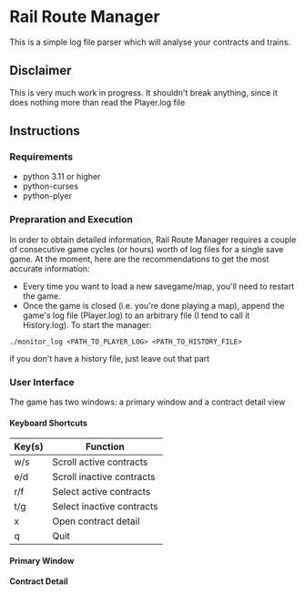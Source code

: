 # Rail Route Manager
This is a simple log file parser which will analyse your contracts and trains.

## Disclaimer
This is very much work in progress. It shouldn't break anything, since it does nothing more than read the Player.log file

## Instructions
### Requirements
* python 3.11 or higher
* python-curses
* python-plyer
### Prepraration and Execution
In order to obtain detailed information, Rail Route Manager requires a couple of consecutive game cycles (or hours) worth of log files for a single save game.
At the moment, here are the recommendations to get the most accurate information:
* Every time you want to load a new savegame/map, you'll need to restart the game.
* Once the game is closed (i.e. you're done playing a map), append the game's log file (Player.log) to an arbitrary file (I tend to call it History.log).
To start the manager:
```
./monitor_log <PATH_TO_PLAYER_LOG> <PATH_TO_HISTORY_FILE>
```
if you don't have a history file, just leave out that part

### User Interface
The game has two windows: a primary window and a contract detail view
#### Keyboard Shortcuts
|Key(s)   |Function                  |
|---------|--------------------------|
|w/s      |Scroll active contracts   |
|e/d      |Scroll inactive contracts |
|r/f      |Select active contracts   |
|t/g      |Select inactive contracts |
|x        |Open contract detail      |
|q        |Quit                      |
#### Primary Window
#### Contract Detail

